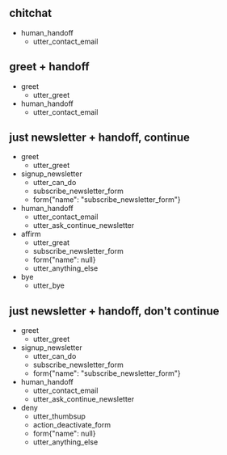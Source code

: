## chitchat
* human_handoff
    - utter_contact_email

## greet + handoff
* greet
    - utter_greet
* human_handoff
    - utter_contact_email

## just newsletter + handoff, continue
* greet
    - utter_greet
* signup_newsletter
    - utter_can_do
    - subscribe_newsletter_form
    - form{"name": "subscribe_newsletter_form"}
* human_handoff
    - utter_contact_email
    - utter_ask_continue_newsletter
* affirm
    - utter_great
    - subscribe_newsletter_form
    - form{"name": null}
    - utter_anything_else
* bye
    - utter_bye

## just newsletter + handoff, don't continue
* greet
    - utter_greet
* signup_newsletter
    - utter_can_do
    - subscribe_newsletter_form
    - form{"name": "subscribe_newsletter_form"}
* human_handoff
    - utter_contact_email
    - utter_ask_continue_newsletter
* deny
    - utter_thumbsup
    - action_deactivate_form
    - form{"name": null}
    - utter_anything_else


